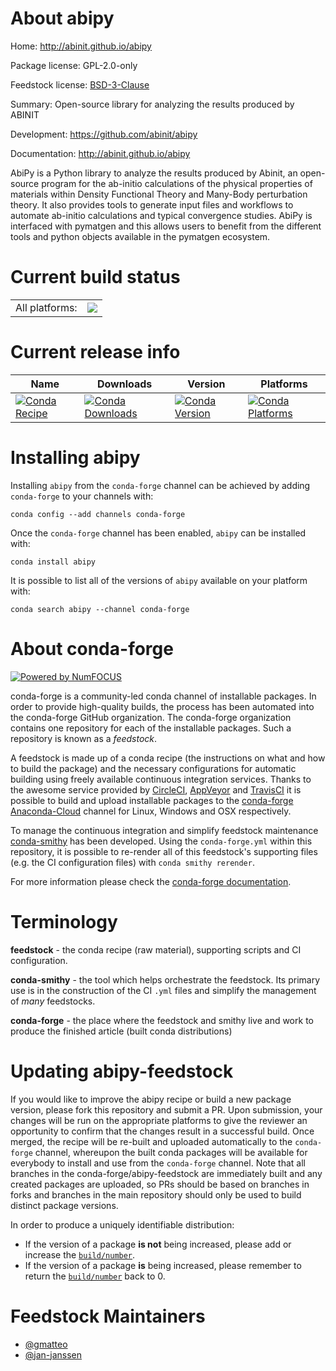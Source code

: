 About abipy
===========

Home: http://abinit.github.io/abipy

Package license: GPL-2.0-only

Feedstock license: [BSD-3-Clause](https://github.com/conda-forge/abipy-feedstock/blob/master/LICENSE.txt)

Summary: Open-source library for analyzing the results produced by ABINIT

Development: https://github.com/abinit/abipy

Documentation: http://abinit.github.io/abipy

AbiPy is a Python library to analyze the results produced by
Abinit, an open-source program for the ab-initio calculations
of the physical properties of materials within Density Functional
Theory and Many-Body perturbation theory. It also provides tools
to generate input files and workflows to automate ab-initio
calculations and typical convergence studies. AbiPy is
interfaced with pymatgen and this allows users to benefit from
the different tools and python objects available in the pymatgen
ecosystem.


Current build status
====================


<table><tr><td>All platforms:</td>
    <td>
      <a href="https://dev.azure.com/conda-forge/feedstock-builds/_build/latest?definitionId=9796&branchName=master">
        <img src="https://dev.azure.com/conda-forge/feedstock-builds/_apis/build/status/abipy-feedstock?branchName=master">
      </a>
    </td>
  </tr>
</table>

Current release info
====================

| Name | Downloads | Version | Platforms |
| --- | --- | --- | --- |
| [![Conda Recipe](https://img.shields.io/badge/recipe-abipy-green.svg)](https://anaconda.org/conda-forge/abipy) | [![Conda Downloads](https://img.shields.io/conda/dn/conda-forge/abipy.svg)](https://anaconda.org/conda-forge/abipy) | [![Conda Version](https://img.shields.io/conda/vn/conda-forge/abipy.svg)](https://anaconda.org/conda-forge/abipy) | [![Conda Platforms](https://img.shields.io/conda/pn/conda-forge/abipy.svg)](https://anaconda.org/conda-forge/abipy) |

Installing abipy
================

Installing `abipy` from the `conda-forge` channel can be achieved by adding `conda-forge` to your channels with:

```
conda config --add channels conda-forge
```

Once the `conda-forge` channel has been enabled, `abipy` can be installed with:

```
conda install abipy
```

It is possible to list all of the versions of `abipy` available on your platform with:

```
conda search abipy --channel conda-forge
```


About conda-forge
=================

[![Powered by NumFOCUS](https://img.shields.io/badge/powered%20by-NumFOCUS-orange.svg?style=flat&colorA=E1523D&colorB=007D8A)](http://numfocus.org)

conda-forge is a community-led conda channel of installable packages.
In order to provide high-quality builds, the process has been automated into the
conda-forge GitHub organization. The conda-forge organization contains one repository
for each of the installable packages. Such a repository is known as a *feedstock*.

A feedstock is made up of a conda recipe (the instructions on what and how to build
the package) and the necessary configurations for automatic building using freely
available continuous integration services. Thanks to the awesome service provided by
[CircleCI](https://circleci.com/), [AppVeyor](https://www.appveyor.com/)
and [TravisCI](https://travis-ci.com/) it is possible to build and upload installable
packages to the [conda-forge](https://anaconda.org/conda-forge)
[Anaconda-Cloud](https://anaconda.org/) channel for Linux, Windows and OSX respectively.

To manage the continuous integration and simplify feedstock maintenance
[conda-smithy](https://github.com/conda-forge/conda-smithy) has been developed.
Using the ``conda-forge.yml`` within this repository, it is possible to re-render all of
this feedstock's supporting files (e.g. the CI configuration files) with ``conda smithy rerender``.

For more information please check the [conda-forge documentation](https://conda-forge.org/docs/).

Terminology
===========

**feedstock** - the conda recipe (raw material), supporting scripts and CI configuration.

**conda-smithy** - the tool which helps orchestrate the feedstock.
                   Its primary use is in the construction of the CI ``.yml`` files
                   and simplify the management of *many* feedstocks.

**conda-forge** - the place where the feedstock and smithy live and work to
                  produce the finished article (built conda distributions)


Updating abipy-feedstock
========================

If you would like to improve the abipy recipe or build a new
package version, please fork this repository and submit a PR. Upon submission,
your changes will be run on the appropriate platforms to give the reviewer an
opportunity to confirm that the changes result in a successful build. Once
merged, the recipe will be re-built and uploaded automatically to the
`conda-forge` channel, whereupon the built conda packages will be available for
everybody to install and use from the `conda-forge` channel.
Note that all branches in the conda-forge/abipy-feedstock are
immediately built and any created packages are uploaded, so PRs should be based
on branches in forks and branches in the main repository should only be used to
build distinct package versions.

In order to produce a uniquely identifiable distribution:
 * If the version of a package **is not** being increased, please add or increase
   the [``build/number``](https://docs.conda.io/projects/conda-build/en/latest/resources/define-metadata.html#build-number-and-string).
 * If the version of a package **is** being increased, please remember to return
   the [``build/number``](https://docs.conda.io/projects/conda-build/en/latest/resources/define-metadata.html#build-number-and-string)
   back to 0.

Feedstock Maintainers
=====================

* [@gmatteo](https://github.com/gmatteo/)
* [@jan-janssen](https://github.com/jan-janssen/)

